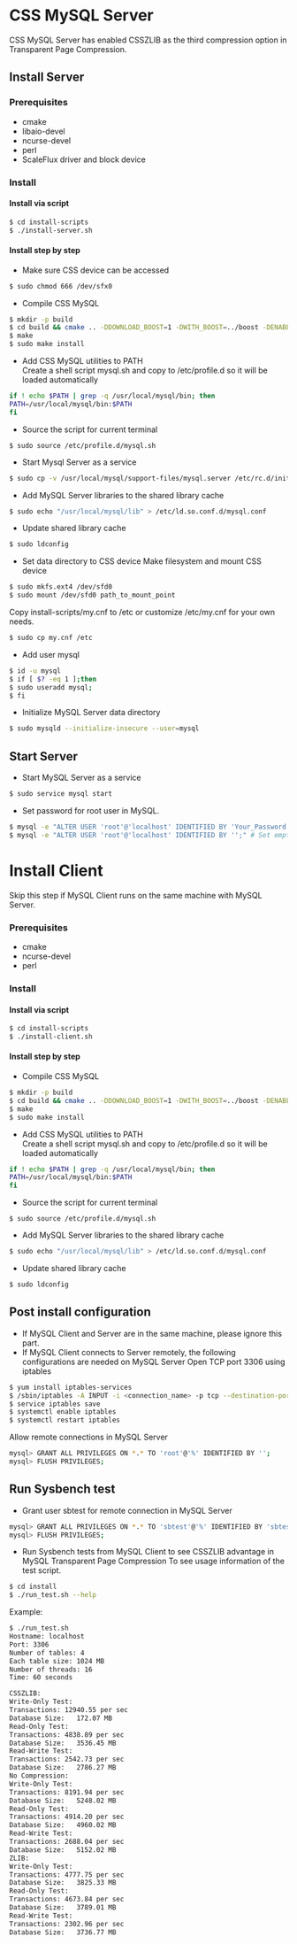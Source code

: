 # CSS MySQL Server

CSS MySQL Server has enabled CSSZLIB as the third compression option in Transparent Page Compression. 
## Install Server
### Prerequisites
- cmake
- libaio-devel
- ncurse-devel
- perl
- ScaleFlux driver and block device

### Install
#### Install via script
```bash
$ cd install-scripts
$ ./install-server.sh
```
#### Install step by step
* Make sure CSS device can be accessed
```bash
$ sudo chmod 666 /dev/sfx0
```
* Compile CSS MySQL
```bash
$ mkdir -p build
$ cd build && cmake .. -DDOWNLOAD_BOOST=1 -DWITH_BOOST=../boost -DENABLE_DOWNLOADS=1
$ make
$ sudo make install
```
* Add CSS MySQL utilities to PATH  
Create a shell script mysql.sh and copy to /etc/profile.d so it will be loaded automatically
```bash
if ! echo $PATH | grep -q /usr/local/mysql/bin; then
PATH=/usr/local/mysql/bin:$PATH
fi
```
* Source the script for current terminal
```
$ sudo source /etc/profile.d/mysql.sh
```
* Start Mysql Server as a service
```bash
$ sudo cp -v /usr/local/mysql/support-files/mysql.server /etc/rc.d/init.d/mysql
```
* Add MySQL Server libraries to the shared library cache
```bash
$ sudo echo "/usr/local/mysql/lib" > /etc/ld.so.conf.d/mysql.conf
```
* Update shared library cache
```bash
$ sudo ldconfig
```
* Set data directory to CSS device
Make filesystem and mount CSS device
```bash
$ sudo mkfs.ext4 /dev/sfd0
$ sudo mount /dev/sfd0 path_to_mount_point
```
Copy install-scripts/my.cnf to /etc or customize /etc/my.cnf for your own needs.
```bash
$ sudo cp my.cnf /etc
```
* Add user mysql
```bash
$ id -u mysql
$ if [ $? -eq 1 ];then 
$ sudo useradd mysql;
$ fi
```
* Initialize MySQL Server data directory
```bash
$ sudo mysqld --initialize-insecure --user=mysql
```

## Start Server
* Start MySQL Server as a service
```bash
$ sudo service mysql start
```
* Set password for root user in MySQL. 
```bash
$ mysql -e "ALTER USER 'root'@'localhost' IDENTIFIED BY 'Your_Password';"
$ mysql -e "ALTER USER 'root'@'localhost' IDENTIFIED BY '';" # Set empty root password
```

# Install Client
Skip this step if MySQL Client runs on the same machine with MySQL Server.
### Prerequisites
- cmake
- ncurse-devel
- perl

### Install
#### Install via script
```bash
$ cd install-scripts
$ ./install-client.sh
```
#### Install step by step
* Compile CSS MySQL
```bash
$ mkdir -p build
$ cd build && cmake .. -DDOWNLOAD_BOOST=1 -DWITH_BOOST=../boost -DENABLE_DOWNLOADS=1
$ make
$ sudo make install
```
* Add CSS MySQL utilities to PATH  
Create a shell script mysql.sh and copy to /etc/profile.d so it will be loaded automatically
```bash
if ! echo $PATH | grep -q /usr/local/mysql/bin; then
PATH=/usr/local/mysql/bin:$PATH
fi
```
* Source the script for current terminal
```
$ sudo source /etc/profile.d/mysql.sh
```
* Add MySQL Server libraries to the shared library cache
```bash
$ sudo echo "/usr/local/mysql/lib" > /etc/ld.so.conf.d/mysql.conf
```
* Update shared library cache
```bash
$ sudo ldconfig
```

## Post install configuration
* If MySQL Client and Server are in the same machine, please ignore this part.
* If MySQL Client connects to Server remotely, the following configurations are needed on MySQL Server
Open TCP port 3306 using iptables
```bash
$ yum install iptables-services
$ /sbin/iptables -A INPUT -i <connection_name> -p tcp --destination-port 3306 -j ACCEPT # connection_name can be found via ifconfig
$ service iptables save
$ systemctl enable iptables
$ systemctl restart iptables
```
Allow remote connections in MySQL Server
```bash
mysql> GRANT ALL PRIVILEGES ON *.* TO 'root'@'%' IDENTIFIED BY '';
mysql> FLUSH PRIVILEGES;
```

## Run Sysbench test
* Grant user sbtest for remote connection in MySQL Server
```bash
mysql> GRANT ALL PRIVILEGES ON *.* TO 'sbtest'@'%' IDENTIFIED BY 'sbtest';
mysql> FLUSH PRIVILEGES;
```
* Run Sysbench tests from MySQL Client to see CSSZLIB advantage in MySQL Transparent Page Compression
To see usage information of the test script.
```bash
$ cd install
$ ./run_test.sh --help
```
Example:
```bash
$ ./run_test.sh
Hostname: localhost
Port: 3306
Number of tables: 4
Each table size: 1024 MB
Number of threads: 16
Time: 60 seconds

CSSZLIB:
Write-Only Test:
Transactions: 12940.55 per sec
Database Size:   172.07 MB
Read-Only Test:
Transactions: 4838.89 per sec
Database Size:   3536.45 MB
Read-Write Test:
Transactions: 2542.73 per sec
Database Size:   2786.27 MB
No Compression:
Write-Only Test:
Transactions: 8191.94 per sec
Database Size:   5248.02 MB
Read-Only Test:
Transactions: 4914.20 per sec
Database Size:   4960.02 MB
Read-Write Test:
Transactions: 2688.04 per sec
Database Size:   5152.02 MB
ZLIB:
Write-Only Test:
Transactions: 4777.75 per sec
Database Size:   3825.33 MB
Read-Only Test:
Transactions: 4673.84 per sec
Database Size:   3789.01 MB
Read-Write Test:
Transactions: 2302.96 per sec
Database Size:   3736.77 MB
```
